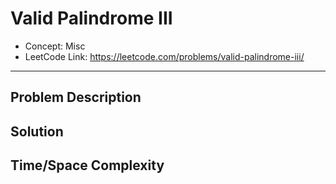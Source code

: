 # Valid Palindrome III

- Concept: Misc
- LeetCode Link: https://leetcode.com/problems/valid-palindrome-iii/

---

## Problem Description

## Solution

## Time/Space Complexity


